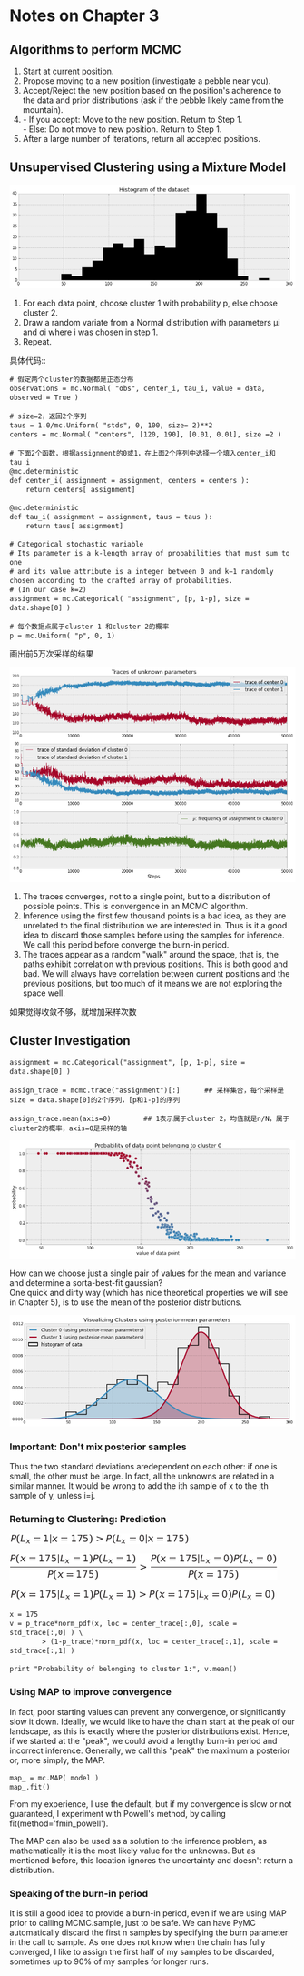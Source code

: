 Notes on Chapter 3  
========================================

## Algorithms to perform MCMC  
1.  Start at current position.  
2.  Propose moving to a new position (investigate a pebble near you).  
3.  Accept/Reject the new position based on the position's adherence to the data and prior distributions (ask if the pebble likely came from the mountain).  
4.  \-  If you accept: Move to the new position. Return to Step 1.  
    \-  Else: Do not move to new position. Return to Step 1.  
5.  After a large number of iterations, return all accepted positions.  

## Unsupervised Clustering using a Mixture Model

![](images/2cluster.png)  

1.  For each data point, choose cluster 1 with probability p, else choose cluster 2.
2.  Draw a random variate from a Normal distribution with parameters μi and σi where i was chosen in step 1.
3.  Repeat.  

具体代码::  

    # 假定两个cluster的数据都是正态分布
    observations = mc.Normal( "obs", center_i, tau_i, value = data, observed = True )
    
    # size=2，返回2个序列
    taus = 1.0/mc.Uniform( "stds", 0, 100, size= 2)**2 
    centers = mc.Normal( "centers", [120, 190], [0.01, 0.01], size =2 )

    # 下面2个函数，根据assignment的0或1，在上面2个序列中选择一个填入center_i和tau_i
    @mc.deterministic 
    def center_i( assignment = assignment, centers = centers ):
        return centers[ assignment] 
    
    @mc.deterministic
    def tau_i( assignment = assignment, taus = taus ):
        return taus[ assignment] 
    
    # Categorical stochastic variable
    # Its parameter is a k-length array of probabilities that must sum to one 
    # and its value attribute is a integer between 0 and k−1 randomly chosen according to the crafted array of probabilities.
    # (In our case k=2)
    assignment = mc.Categorical( "assignment", [p, 1-p], size = data.shape[0] )
    
    # 每个数据点属于cluster 1 和cluster 2的概率
    p = mc.Uniform( "p", 0, 1)

画出前5万次采样的结果  

![](images/convergence.png)  

1.  The traces converges, not to a single point, but to a distribution of possible points. This is convergence in an MCMC algorithm.
2.  Inference using the first few thousand points is a bad idea, as they are unrelated to the final distribution we are interested in. Thus is it a good idea to discard those samples before using the samples for inference. We call this period before converge the burn-in period.
3.  The traces appear as a random "walk" around the space, that is, the paths exhibit correlation with previous positions. This is both good and bad. We will always have correlation between current positions and the previous positions, but too much of it means we are not exploring the space well. 

如果觉得收敛不够，就增加采样次数  

## Cluster Investigation  

	assignment = mc.Categorical("assignment", [p, 1-p], size = data.shape[0] ) 

	assign_trace = mcmc.trace("assignment")[:]      ## 采样集合，每个采样是size = data.shape[0]的2个序列，[p和1-p]的序列

	assign_trace.mean(axis=0)        ## 1表示属于cluster 2，均值就是n/N，属于cluster2的概率，axis=0是采样的轴

![](images/p_cluster0.png)  
 
How can we choose just a single pair of values for the mean and variance and determine a sorta-best-fit gaussian?  
One quick and dirty way (which has nice theoretical properties we will see in Chapter 5), is to use the mean of the posterior distributions.  

![](images/mean_visual.png)  

### Important: Don't mix posterior samples  

Thus the two standard deviations aredependent on each other: if one is small, the other must be large. In fact, all the unknowns are related in a similar manner. It would be wrong to add the ith sample of x to the jth sample of y, unless i=j.  

### Returning to Clustering: Prediction


![](images/Tex2Img_1374973382.png)  

![](images/Tex2Img_1374973555.png)  

![](images/Tex2Img_1374973637.png)  

 	x = 175
	v = p_trace*norm_pdf(x, loc = center_trace[:,0], scale = std_trace[:,0] ) \
	        > (1-p_trace)*norm_pdf(x, loc = center_trace[:,1], scale = std_trace[:,1] ) 

	print "Probability of belonging to cluster 1:", v.mean()

 

### Using MAP to improve convergence

In fact, poor starting values can prevent any convergence, or significantly slow it down. Ideally, we would like to have the chain start at the peak of our landscape, as this is exactly where the posterior distributions exist. Hence, if we started at the "peak", we could avoid a lengthy burn-in period and incorrect inference. Generally, we call this "peak" the maximum a posterior or, more simply, the MAP.  

	map_ = mc.MAP( model )
	map_.fit()

From my experience, I use the default, but if my convergence is slow or not guaranteed, I experiment with Powell's method, by calling fit(method='fmin_powell').   

The MAP can also be used as a solution to the inference problem, as mathematically it is the most likely value for the unknowns. But as mentioned before, this location ignores the uncertainty and doesn't return a distribution.  

### Speaking of the burn-in period

It is still a good idea to provide a burn-in period, even if we are using MAP prior to calling MCMC.sample, just to be safe. We can have PyMC automatically discard the first n samples by specifying the burn parameter in the call to sample. As one does not know when the chain has fully converged, I like to assign the first half of my samples to be discarded, sometimes up to 90% of my samples for longer runs.

